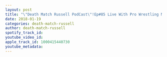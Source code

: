 ```yaml
---
layout: post
title: "\"Death Match Russell PodCast\"!Ep#85 Live With Pro Wrestling Manager Jason Saint! Tune in!"
date: 2018-01-19
categories: death-match-russell
author: death-match-russell
spotify_track_id: 
youtube_video_id: 
apple_track_id: 1000415440730
youtube_metadata: 
---
```

